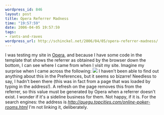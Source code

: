```yaml
--- 
wordpress_id: 846
layout: post
title: Opera Referrer Madness
time: "19:57:59"
date: 2006-04-05 19:57:59
tags: 
- rants-and-raves
wordpress_url: http://schinckel.net/2006/04/05/opera-referrer-madness/
---
```

I was testing my site in [Opera][1], and because I have some code in the template that shows the referrer as obtained by the browser down the bottom, I can see where I came from when I visit my site. Imagine my surprise when I came across the following: ![][2] I haven't been able to find out anything about this in the Preferences, but it seems so bizarre! Needless to say, I hadn't been there (this was in fact from a page that was loaded by typing in the address!). A refresh on the page removes this from the referrer, so this value must be generated by Opera when a referrer doesn't exist. I wonder if it's a sideline business for them. Not happy, if it is. For the search engines: the address is _http://quegu.topcities.com/online-poker-rooms.html_ I'm not linking it, deliberately. 

   [1]: http://www.opera.com
   [2]: /images/ReferrerWho.png

